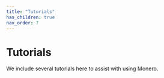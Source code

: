 ```yaml
---
title: "Tutorials"
has_children: true
nav_order: 7
---
```


# Tutorials

We include several tutorials here to assist with using Monero.
